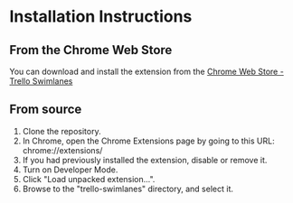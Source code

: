 Installation Instructions
=========================

From the Chrome Web Store
-------------------------
You can download and install the extension from the [Chrome Web Store - Trello Swimlanes](https://chrome.google.com/webstore/detail/trello-swimlanes/dfgkochbhfjgjjlniepamdfajllaaefa)

From source
-----------
1. Clone the repository. 
2. In Chrome, open the Chrome Extensions page by going to this URL: chrome://extensions/
3. If you had previously installed the extension, disable or remove it.
4. Turn on Developer Mode.
5. Click "Load unpacked extension...".
6. Browse to the "trello-swimlanes" directory, and select it.

